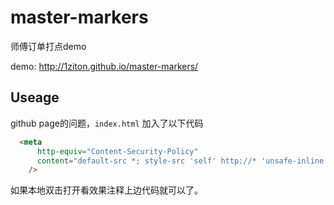 # master-markers
师傅订单打点demo

demo: http://1ziton.github.io/master-markers/

## Useage

github page的问题，`index.html` 加入了以下代码

```html
  <meta
      http-equiv="Content-Security-Policy"
      content="default-src *; style-src 'self' http://* 'unsafe-inline'; script-src 'self' http://* 'unsafe-inline' 'unsafe-eval'"
    />
```

如果本地双击打开看效果注释上边代码就可以了。

